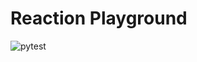 # Reaction Playground

![pytest](https://github.com/pranavm716/Reaction-Playground/actions/workflows/run_pytest.yaml/badge.svg)

